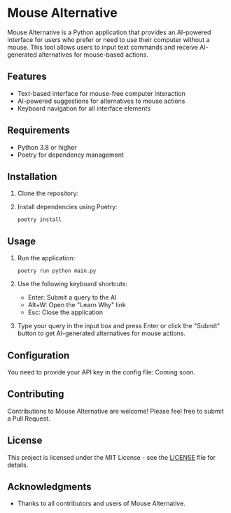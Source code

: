 # Mouse Alternative

Mouse Alternative is a Python application that provides an AI-powered interface for users who prefer or need to use their computer without a mouse. This tool allows users to input text commands and receive AI-generated alternatives for mouse-based actions.

## Features

- Text-based interface for mouse-free computer interaction
- AI-powered suggestions for alternatives to mouse actions
- Keyboard navigation for all interface elements

## Requirements

- Python 3.8 or higher
- Poetry for dependency management

## Installation

1. Clone the repository:

2. Install dependencies using Poetry:
   ```
   poetry install
   ```

## Usage



1. Run the application:
   ```
   poetry run python main.py
   ```

3. Use the following keyboard shortcuts:
   - Enter: Submit a query to the AI
   - Alt+W: Open the "Learn Why" link
   - Esc: Close the application

4. Type your query in the input box and press Enter or click the "Submit" button to get AI-generated alternatives for mouse actions.

## Configuration

You need to provide your API key in the config file: Coming soon.

## Contributing

Contributions to Mouse Alternative are welcome! Please feel free to submit a Pull Request.

## License

This project is licensed under the MIT License - see the [LICENSE](LICENSE) file for details.

## Acknowledgments

- Thanks to all contributors and users of Mouse Alternative.